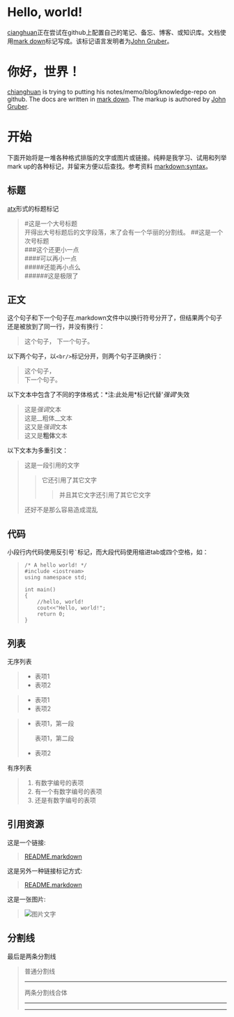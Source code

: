 Hello, world!
===
[cianghuan](https://github.com/chianghuan/)正在尝试在github上配置自己的笔记、备忘、博客、或知识库。文档使用[mark down](http://daringfireball.net/projects/markdown/)标记写成。该标记语言发明者为[John Gruber](http://daringfireball.net/)。

你好，世界！
===
[chianghuan](https://github.com/chianghuan/) is trying to putting his notes/memo/blog/knowledge-repo on github. The docs are written in [mark down](http://daringfireball.net/projects/markdown/). The markup is authored by [John Gruber](http://daringfireball.net/).

开始
===
下面开始将是一堆各种格式排版的文字或图片或链接。纯粹是我学习、试用和列举mark up的各种标记，并留来方便以后查找。参考资料 [markdown:syntax](http://daringfireball.net/projects/markdown/syntax)。

标题
---
[atx](http://www.aaronsw.com/2002/atx/)形式的标题标记

> #这是一个大号标题 <br/>
> 开得出大号标题后的文字段落，末了会有一个华丽的分割线。
> ##这是一个次号标题 <br/>
> ###这个还更小一点 <br/>
> ####可以再小一点 <br/>
> #####还能再小点么 <br/>
> ######这是极限了 <br/>

正文
---
这个句子和下一个句子在.markdown文件中以换行符号分开了，但结果两个句子还是被放到了同一行，并没有换行：

> 这个句子，
> 下一个句子。

以下两个句子，以`<br/>`标记分开，则两个句子正确换行：

> 这个句子，<br/>
> 下一个句子。

以下文本中包含了不同的字体格式：\*注:此处用\*标记代替'<em>强调</em>'失效

> 这是<em>强调</em>文本<br/>
> 这是__粗体__文本 <br/>
> 这又是<em>强调</em>文本 <br/>
> 这又是**粗体**文本 <br/>

以下文本为多重引文：

> 这是一段引用的文字
> 
> > 它还引用了其它文字
> > 
> > > 并且其它文字还引用了其它它文字
> 
> 还好不是那么容易造成混乱

代码
---
小段行内代码使用反引号`` ` ``标记，而大段代码使用缩进tab或四个空格，如：

>     /* A hello world! */
>     #include <iostream>
>     using namespace std;
> 
>     int main()
>     {
>         //hello, world!
>         cout<<"Hello, world!";
>         return 0;
>     }

列表
---
无序列表

> * 表项1
> * 表项2

> + 表项1
> + 表项2

> - 表项1，第一段
> 
>     表项1，第二段
> - 表项2

有序列表

> 1. 有数字编号的表项
> 1. 有一个有数字编号的表项
> 1. 还是有数字编号的表项

引用资源
---
这是一个链接:

> [README.markdown](https://github.com/chianghuan/p4ofcake/blob/master/README.markdown)

这是另外一种链接标记方式:

> [README.markdown][1]
> 
> [1]: https://github.com/chianghuan/p4ofcake/blob/master/README.markdown "标题"

这是一张图片:

> ![图片文字](https://a248.e.akamai.net/assets.github.com/images/modules/header/logov7@4x-hover.png?1324325369)

分割线
---
最后是两条分割线

> 普通分割线
> 
> -----
> 两条分割线合体
> 
> * * *
> 
> - - -
